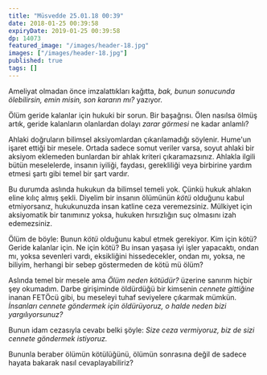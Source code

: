 ```yaml
---
title: "Müsvedde 25.01.18 00:39"
date: 2018-01-25 00:39:58
expiryDate: 2019-01-25 00:39:58
dp: 14073
featured_image: "/images/header-18.jpg"
images: ["/images/header-18.jpg"]
published: true
tags: []
---
```




Ameliyat olmadan önce imzalattıkları kağıtta, *bak, bunun sonucunda ölebilirsin,
emin misin, son kararın mı?* yazıyor. 

Ölüm geride kalanlar için hukuki bir sorun. Bir başağrısı. Ölen nasılsa ölmüş
artık, geride kalanların olanlardan dolayı *zarar görmesi* ne kadar anlamlı?

Ahlaki doğruların bilimsel aksiyomlardan çıkarılamadığı söylenir. Hume'un işaret
ettiği bir mesele. Ortada sadece somut veriler varsa, soyut ahlaki bir aksiyom
eklemeden bunlardan bir ahlak kriteri çıkaramazsınız. Ahlakla ilgili bütün
meselelerde, insanın iyiliği, faydası, gerekliliği veya birbirine yardım etmesi
şartı gibi temel bir şart vardır. 

Bu durumda aslında hukukun da bilimsel temeli yok. Çünkü hukuk ahlakın eline
kılıç almış şekli. Diyelim bir insanın ölümünün *kötü* olduğunu kabul
etmiyorsanız, hukukunuzda insan katline ceza veremezsiniz. Mülkiyet için
aksiyomatik bir tanımınız yoksa, hukuken hırsızlığın suç olmasını izah
edemezsiniz.

Ölüm de böyle: Bunun *kötü* olduğunu kabul etmek gerekiyor. Kim için kötü?
Geride kalanlar için. Ne için kötü? Bu insan yaşasa iyi işler yapacaktı, ondan
mı, yoksa sevenleri vardı, eksikliğini hissedecekler, ondan mı, yoksa, ne
biliyim, herhangi bir sebep göstermeden de kötü mü ölüm?

Aslında temel bir mesele ama *Ölüm neden kötüdür?* üzerine sanırım hiçbir şey
okumadım. Darbe girişiminde öldürdüğü bir kimsenin *cennete gittiğine* inanan
FETÖcü gibi, bu meseleyi tuhaf seviyelere çıkarmak mümkün. *İnsanları cennete
göndermek için öldürüyoruz, o halde neden bizi yargılıyorsunuz?*

Bunun idam cezasıyla cevabı belki şöyle: *Size ceza vermiyoruz, biz de sizi
cennete göndermek istiyoruz.* 

Bununla beraber ölümün kötülüğünü, ölümün sonrasına değil de sadece hayata
bakarak nasıl cevaplayabiliriz?

